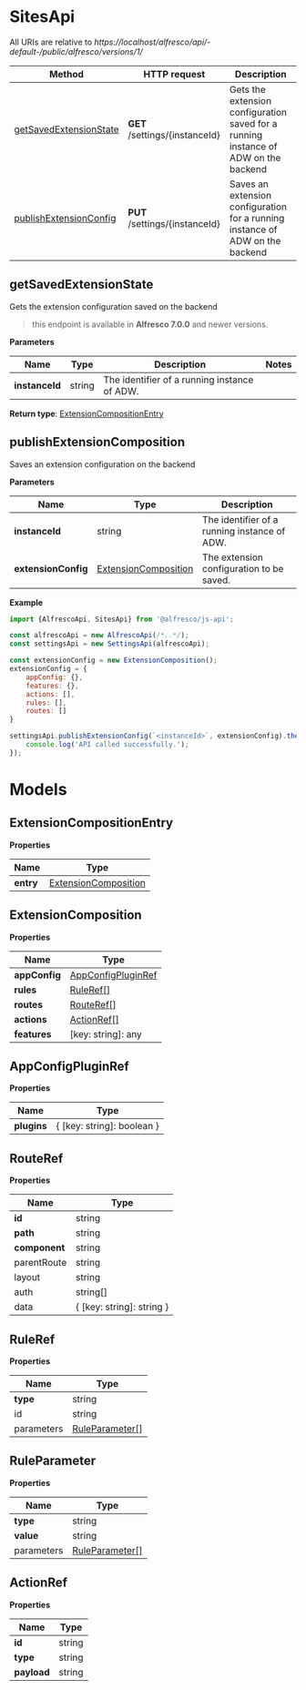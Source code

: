 # SitesApi

All URIs are relative to *https://localhost/alfresco/api/-default-/public/alfresco/versions/1/*

| Method                                                 | HTTP request                   | Description                                                                         |
|--------------------------------------------------------|--------------------------------|-------------------------------------------------------------------------------------|
| [getSavedExtensionState](#getSavedExtensionState)      | **GET** /settings/{instanceId} | Gets the extension configuration saved for a running instance of ADW on the backend |
| [publishExtensionConfig](#publishExtensionComposition) | **PUT** /settings/{instanceId} | Saves an extension configuration for a running instance of ADW on the backend       |

## getSavedExtensionState

Gets the extension configuration saved on the backend

> this endpoint is available in <GET VERSION INFO HERE>**Alfresco 7.0.0** and newer versions.

**Parameters**

| Name           | Type   | Description                                  | Notes |
|----------------|--------|----------------------------------------------|-------|
| **instanceId** | string | The identifier of a running instance of ADW. |       |

**Return type**: [ExtensionCompositionEntry](#ExtensionCompositionEntry)

## publishExtensionComposition

Saves an extension configuration on the backend

**Parameters**

| Name                | Type                                | Description                                  |
|---------------------|-------------------------------------|----------------------------------------------|
| **instanceId**      | string                              | The identifier of a running instance of ADW. |
| **extensionConfig** | [ExtensionComposition](#ExtensionComposition) | The extension configuration to be saved.     |

**Example**

```javascript
import {AlfrescoApi, SitesApi} from '@alfresco/js-api';

const alfrescoApi = new AlfrescoApi(/*..*/);
const settingsApi = new SettingsApi(alfrescoApi);

const extensionConfig = new ExtensionComposition();
extensionConfig = {
    appConfig: {},
    features: {},
    actions: [],
    rules: [],
    routes: []
}

settingsApi.publishExtensionConfig(`<instanceId>`, extensionConfig).then(() => {
    console.log('API called successfully.');
});
```

# Models

## ExtensionCompositionEntry

**Properties**

| Name      | Type                                |
|-----------|-------------------------------------|
| **entry** | [ExtensionComposition](#ExtensionComposition) |

## ExtensionComposition

**Properties**

| Name          | Type                                      |
|---------------|-------------------------------------------|
| **appConfig** | [AppConfigPluginRef](#AppConfigPluginRef) |
| **rules**     | [RuleRef[]](#RuleRef)                     |
| **routes**    | [RouteRef[]](#RouteRef)                   |
| **actions**   | [ActionRef[]](#ActionRef)                 |
| **features**  | [key: string]: any                        |

## AppConfigPluginRef

**Properties**

| Name        | Type                       |
|-------------|----------------------------|
| **plugins** | { [key: string]: boolean } |

## RouteRef

**Properties**

| Name          | Type                      |
|---------------|---------------------------|
| **id**        | string                    |
| **path**      | string                    |
| **component** | string                    |
| parentRoute   | string                    |
| layout        | string                    |
| auth          | string[]                  |
| data          | { [key: string]: string } |

## RuleRef

**Properties**

| Name       | Type                              |
|------------|-----------------------------------|
| **type**   | string                            |
| id         | string                            |
| parameters | [RuleParameter[]](#RuleParameter) |

## RuleParameter

**Properties**

| Name       | Type                              |
|------------|-----------------------------------|
| **type**   | string                            |
| **value**  | string                            |
| parameters | [RuleParameter[]](#RuleParameter) |

## ActionRef

**Properties**

| Name        | Type   |
|-------------|--------|
| **id**      | string |
| **type**    | string |
| **payload** | string |

